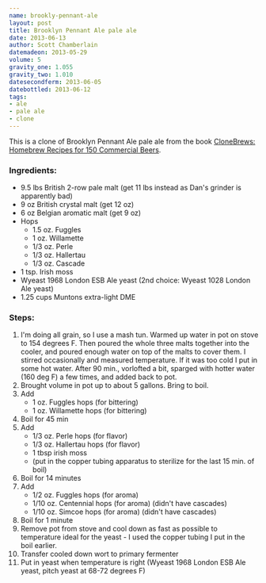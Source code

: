 ```yaml
---
name: brookly-pennant-ale
layout: post
title: Brooklyn Pennant Ale pale ale
date: 2013-06-13
author: Scott Chamberlain
datemadeon: 2013-05-29
volume: 5
gravity_one: 1.055
gravity_two: 1.010
datesecondferm: 2013-06-05
datebottled: 2013-06-12
tags: 
- ale
- pale ale
- clone
---
```


This is a clone of Brooklyn Pennant Ale pale ale from the book [CloneBrews: Homebrew Recipes for 150 Commercial Beers][book]. 

### Ingredients:

+ 9.5 lbs British 2-row pale malt (get 11 lbs instead as Dan's grinder is apparently bad)
+ 9 oz British crystal malt (get 12 oz)
+ 6 oz Belgian aromatic malt (get 9 oz)
+ Hops
	+ 1.5 oz. Fuggles
	+ 1 oz. Willamette
	+ 1/3 oz. Perle
	+ 1/3 oz. Hallertau
	+ 1/3 oz. Cascade
+ 1 tsp. Irish moss 
+ Wyeast 1968 London ESB Ale yeast (2nd choice: Wyeast 1028 London Ale yeast)
+ 1.25 cups Muntons extra-light DME

### Steps:

1. I'm doing all grain, so I use a mash tun. Warmed up water in pot on stove to 154 degrees F. Then poured the whole three malts together into the cooler, and poured enough water on top of the malts to cover them.  I stirred occasionally and measured temperature. If it was too cold I put in some hot water.  After 90 min., vorlofted a bit, sparged with hotter water (160 deg F) a few times, and added back to pot. 
2. Brought volume in pot up to about 5 gallons. Bring to boil.
3. Add 
	+ 1 oz. Fuggles hops (for bittering)
	+ 1 oz. Willamette hops (for bittering)
4. Boil for 45 min
5. Add
	+ 1/3 oz. Perle hops (for flavor)
	+ 1/3 oz. Hallertau hops (for flavor)
	+ 1 tbsp irish moss
	+ (put in the copper tubing apparatus to sterilize for the last 15 min. of boil)
6. Boil for 14 minutes
7. Add
	+ 1/2 oz. Fuggles hops (for aroma) 
	+ 1/10 oz. Centennial hops (for aroma) (didn't have cascades)
	+ 1/10 oz. Simcoe hops (for aroma) (didn't have cascades)
8. Boil for 1 minute
9. Remove pot from stove and cool down as fast as possible to temperature ideal for the yeast - I used the copper tubing I put in the boil earlier.
10. Transfer cooled down wort to primary fermenter
11. Put in yeast when temperature is right (Wyeast 1968 London ESB Ale yeast, pitch yeast at 68-72 degrees F)

<!-- Dates:

+ Made and put into primary fermenter on 2013-05-29
	+ initial gravity 1.055 (matched the target, woohoo!)
	+ fermented at ~70 deg F, ended 2013-06-05
+ Moved to secondary fermentation on 2013-06-05, ended 2013-06-12
	+ Final gravity reading before bottling was 1.010
+ Bottled on 2013-06-12 in mostly grolsch style bottles -->

[book]: http://www.amazon.com/CloneBrews-Homebrew-Recipes-Commercial-Beers/dp/1580170773
